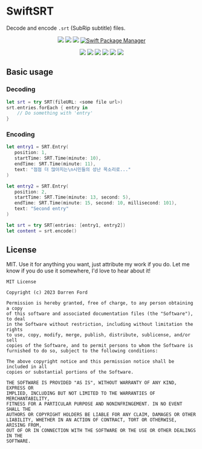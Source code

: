 # SwiftSRT

Decode and encode `.srt` (SubRip subtitle) files. 

<p align="center">
    <img src="https://img.shields.io/github/v/tag/dagronf/SwiftSRT" />
    <img src="https://img.shields.io/badge/Swift-5.4-orange.svg" />
    <img src="https://img.shields.io/badge/License-MIT-lightgrey" />
    <a href="https://swift.org/package-manager">
        <img src="https://img.shields.io/badge/spm-compatible-brightgreen.svg?style=flat" alt="Swift Package Manager" />
    </a>
</p>

<p align="center">
    <img src="https://img.shields.io/badge/macOS-10.13+-red" />
    <img src="https://img.shields.io/badge/macCatalyst-2+-purple" />
    <img src="https://img.shields.io/badge/iOS-13+-blue" />
    <img src="https://img.shields.io/badge/tvOS-13+-orange" />
    <img src="https://img.shields.io/badge/watchOS-4+-yellow" />
    <img src="https://img.shields.io/badge/Linux-compatible-orange" />
</p>

## Basic usage

### Decoding
 
```swift
let srt = try SRT(fileURL: <some file url>)
srt.entries.forEach { entry in
	// Do something with 'entry'
}
```

### Encoding

```swift
let entry1 = SRT.Entry(
   position: 1,
   startTime: SRT.Time(minute: 10),
   endTime: SRT.Time(minute: 11),
   text: "점점 더 많아지는\n시민들의 성난 목소리로..."
)

let entry2 = SRT.Entry(
   position: 2,
   startTime: SRT.Time(minute: 13, second: 5),
   endTime: SRT.Time(minute: 15, second: 10, millisecond: 101),
   text: "Second entry"
)

let srt = try SRT(entries: [entry1, entry2])
let content = srt.encode()
```

## License

MIT. Use it for anything you want, just attribute my work if you do. Let me know if you do use it somewhere, I'd love to hear about it!

```
MIT License

Copyright (c) 2023 Darren Ford

Permission is hereby granted, free of charge, to any person obtaining a copy
of this software and associated documentation files (the "Software"), to deal
in the Software without restriction, including without limitation the rights
to use, copy, modify, merge, publish, distribute, sublicense, and/or sell
copies of the Software, and to permit persons to whom the Software is
furnished to do so, subject to the following conditions:

The above copyright notice and this permission notice shall be included in all
copies or substantial portions of the Software.

THE SOFTWARE IS PROVIDED "AS IS", WITHOUT WARRANTY OF ANY KIND, EXPRESS OR
IMPLIED, INCLUDING BUT NOT LIMITED TO THE WARRANTIES OF MERCHANTABILITY,
FITNESS FOR A PARTICULAR PURPOSE AND NONINFRINGEMENT. IN NO EVENT SHALL THE
AUTHORS OR COPYRIGHT HOLDERS BE LIABLE FOR ANY CLAIM, DAMAGES OR OTHER
LIABILITY, WHETHER IN AN ACTION OF CONTRACT, TORT OR OTHERWISE, ARISING FROM,
OUT OF OR IN CONNECTION WITH THE SOFTWARE OR THE USE OR OTHER DEALINGS IN THE
SOFTWARE.
```
